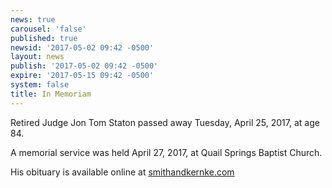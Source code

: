 ```yaml
---
news: true
carousel: 'false'
published: true
newsid: '2017-05-02 09:42 -0500'
layout: news
publish: '2017-05-02 09:42 -0500'
expire: '2017-05-15 09:42 -0500'
system: false
title: In Memoriam
---
```

Retired Judge Jon Tom Staton passed away Tuesday, April 25, 2017, at age 84.

A memorial service was held April 27, 2017, at Quail Springs Baptist Church.

His obituary is available online at [smithandkernke.com](http://www.smithandkernke.com/obituary/Jon-Tom-Staton/Edmond-OK/1723709)

